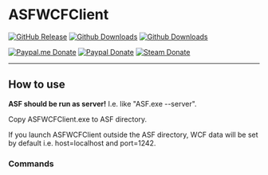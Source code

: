 # ASFWCFClient

[![GitHub Release](https://img.shields.io/github/release/Shmurdik/ASFWCFClient.svg?label=Latest&maxAge=60&colorB=008000)](https://github.com/Shmurdik/ASFWCFClient/releases/latest)
[![Github Downloads](https://img.shields.io/github/downloads/Shmurdik/ASFWCFClient/latest/total.svg?label=Downloads&maxAge=60&colorB=008000)](https://github.com/Shmurdik/ASFWCFClient/releases/latest)
[![Github Downloads](https://img.shields.io/github/downloads/Shmurdik/ASFWCFClient/total.svg?label=Downloads&maxAge=60&colorB=008000)](https://github.com/Shmurdik/ASFWCFClient/releases)

[![Paypal.me Donate](https://img.shields.io/badge/Paypal.me-donate-blue.svg)](https://www.paypal.me/Shmurdik/1usd)
[![Paypal Donate](https://img.shields.io/badge/Paypal-donate-blue.svg)](https://www.paypal.com/cgi-bin/webscr?cmd=_donations&business=CWHKXHVBFJV7C&lc=RU&item_name=Shmurdik&item_number=GitHub&currency_code=USD&bn=PP%2dDonationsBF%3abtn_donateCC_LG%2egif%3aNonHosted)
[![Steam Donate](https://img.shields.io/badge/Steam-donate-lightgrey.svg)](https://steamcommunity.com/tradeoffer/new/?partner=79911927&token=29mtqolb)

***

## How to use

**ASF should be run as server!** I.e. like "ASF.exe --server".

Copy ASFWCFClient.exe to ASF directory.

If you launch ASFWCFClient outside the ASF directory, WCF data will be set by default i.e. host=localhost and port=1242.

### Commands

